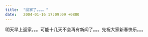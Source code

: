 ```yaml
---
title:  "回家了。。。。"
date:   2004-01-16 17:09:09 +0800
---
```


明天早上返家。。。可能十几天不会再有新闻了。。。先祝大家新春快乐。。。  

